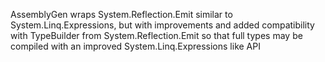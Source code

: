 AssemblyGen wraps System.Reflection.Emit similar to System.Linq.Expressions, but with improvements and added compatibility with TypeBuilder from System.Reflection.Emit so that full types may be compiled with an improved System.Linq.Expressions like API